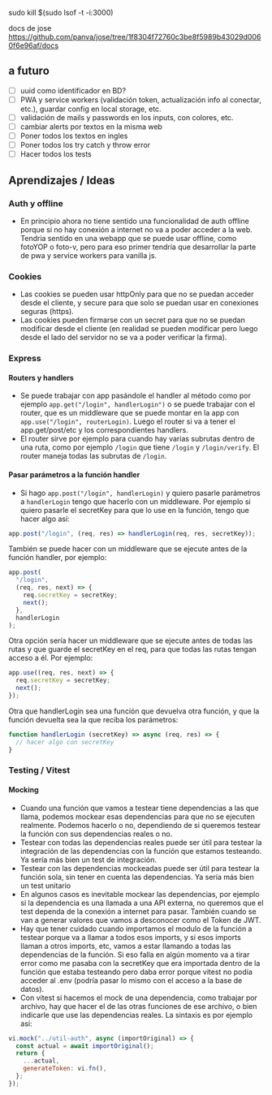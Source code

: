 sudo kill $(sudo lsof -t -i:3000)

docs de jose <https://github.com/panva/jose/tree/1f8304f72760c3be8f5989b43029d0060f6e96af/docs>

## a futuro

- [ ] uuid como identificador en BD?
- [ ] PWA y service workers (validación token, actualización info al conectar, etc.), guardar config en local storage, etc.
- [ ] validación de mails y passwords en los inputs, con colores, etc.
- [ ] cambiar alerts por textos en la misma web
- [ ] Poner todos los textos en ingles
- [ ] Poner todos los try catch y throw error
- [ ] Hacer todos los tests

## Aprendizajes / Ideas

### Auth y offline

- En principio ahora no tiene sentido una funcionalidad de auth offline porque si no hay conexión a internet no va a poder acceder a la web. Tendria sentido en una webapp que se puede usar offline, como fotoYOP o foto-v, pero para eso primer tendría que desarrollar la parte de pwa y service workers para vanilla js.

### Cookies

- Las cookies se pueden usar httpOnly para que no se puedan acceder desde el cliente, y secure para que solo se puedan usar en conexiones seguras (https).
- Las cookies pueden firmarse con un secret para que no se puedan modificar desde el cliente (en realidad se pueden modificar pero luego desde el lado del servidor no se va a poder verificar la firma).

### Express

#### Routers y handlers

- Se puede trabajar con app pasándole el handler al método como por ejemplo `app.get("/login", handlerLogin")` o se puede trabajar con el router, que es un middleware que se puede montar en la app con `app.use("/login", routerLogin)`. Luego el router si va a tener el app.get/post/etc y los correspondientes handlers.
- El router sirve por ejemplo para cuando hay varias subrutas dentro de una ruta, como por ejemplo `/login` que tiene `/login` y `/login/verify`. El router maneja todas las subrutas de `/login`.

#### Pasar parámetros a la función handler

- Si hago `app.post("/login", handlerLogin)` y quiero pasarle parámetros a `handlerLogin` tengo que hacerlo con un middleware. Por ejemplo si quiero pasarle el secretKey para que lo use en la función, tengo que hacer algo así:

```js
app.post("/login", (req, res) => handlerLogin(req, res, secretKey));
```

También se puede hacer con un middleware que se ejecute antes de la función handler, por ejemplo:

```js
app.post(
  "/login",
  (req, res, next) => {
    req.secretKey = secretKey;
    next();
  },
  handlerLogin
);
```

Otra opción sería hacer un middleware que se ejecute antes de todas las rutas y que guarde el secretKey en el req, para que todas las rutas tengan acceso a él.
Por ejemplo:

```js
app.use((req, res, next) => {
  req.secretKey = secretKey;
  next();
});
```

Otra que handlerLogin sea una función que devuelva otra función, y que la función devuelta sea la que reciba los parámetros:

```js
function handlerLogin (secretKey) => async (req, res) => {
  // hacer algo con secretKey
}
```

### Testing / Vitest

#### Mocking

- Cuando una función que vamos a testear tiene dependencias a las que llama, podemos mockear esas dependencias para que no se ejecuten realmente. Podemos hacerlo o no, dependiendo de si queremos testear la función con sus dependencias reales o no.
- Testear con todas las dependencias reales puede ser útil para testear la integración de las dependencias con la función que estamos testeando. Ya sería más bien un test de integración.
- Testear con las dependencias mockeadas puede ser útil para testear la función sola, sin tener en cuenta las dependencias. Ya sería más bien un test unitario
- En algunos casos es inevitable mockear las dependencias, por ejemplo si la dependencia es una llamada a una API externa, no queremos que el test dependa de la conexión a internet para pasar. También cuando se van a generar valores que vamos a desconocer como el Token de JWT.
- Hay que tener cuidado cuando importamos el modulo de la función a testear porque va a llamar a todos esos imports, y si esos imports llaman a otros imports, etc, vamos a estar llamando a todas las dependencias de la función. Si eso falla en algún momento va a tirar error como me pasaba con la secretKey que era importada dentro de la función que estaba testeando pero daba error porque vitest no podía acceder al .env (podría pasar lo mismo con el acceso a la base de datos).
- Con vitest si hacemos el mock de una dependencia, como trabajar por archivo, hay que hacer el de las otras funciones de ese archivo, o bien indicarle que use las dependencias reales. La sintaxis es por ejemplo así:

```js
vi.mock("../util-auth", async (importOriginal) => {
  const actual = await importOriginal();
  return {
    ...actual,
    generateToken: vi.fn(),
  };
});
```
